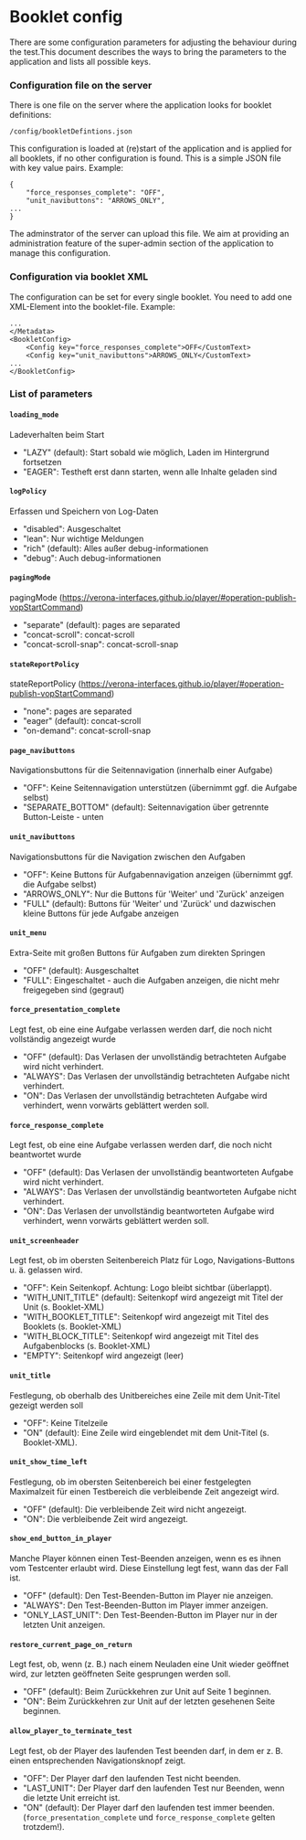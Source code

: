 # Booklet config
There are some configuration parameters for adjusting the behaviour during the test.This 
document describes the ways to bring the parameters to the application and lists
all possible keys.
 
### Configuration file on the server
There is one file on the server where the application looks for booklet definitions:
```
/config/bookletDefintions.json
``` 
This configuration is loaded at (re)start of the application and is applied for 
all booklets, if no other configuration is found. This is a simple JSON file with 
key value pairs. Example:
```
{
    "force_responses_complete": "OFF",
    "unit_navibuttons": "ARROWS_ONLY",
...
}
```
The adminstrator of the server can upload this file. We aim at providing an 
administration feature of the super-admin section of the application to manage 
this configuration.

### Configuration via booklet XML
The configuration can be set for every single booklet. You need to add one XML-Element 
into the booklet-file. Example:
```
...
</Metadata>
<BookletConfig>
    <Config key="force_responses_complete">OFF</CustomText>
    <Config key="unit_navibuttons">ARROWS_ONLY</CustomText>
...
</BookletConfig>
```

### List of parameters

#### `loading_mode`
Ladeverhalten beim Start
  * "LAZY" (default): Start sobald wie möglich, Laden im Hintergrund fortsetzen
  * "EAGER": Testheft erst dann starten, wenn alle Inhalte geladen sind

#### `logPolicy`
Erfassen und Speichern von Log-Daten
  * "disabled": Ausgeschaltet
  * "lean": Nur wichtige Meldungen
  * "rich" (default): Alles außer debug-informationen
  * "debug": Auch debug-informationen

#### `pagingMode`
pagingMode (https://verona-interfaces.github.io/player/#operation-publish-vopStartCommand)
  * "separate" (default): pages are separated
  * "concat-scroll": concat-scroll
  * "concat-scroll-snap": concat-scroll-snap

#### `stateReportPolicy`
stateReportPolicy (https://verona-interfaces.github.io/player/#operation-publish-vopStartCommand)
  * "none": pages are separated
  * "eager" (default): concat-scroll
  * "on-demand": concat-scroll-snap

#### `page_navibuttons`
Navigationsbuttons für die Seitennavigation (innerhalb einer Aufgabe)
  * "OFF": Keine Seitennavigation unterstützen (übernimmt ggf. die Aufgabe selbst)
  * "SEPARATE_BOTTOM" (default): Seitennavigation über getrennte Button-Leiste - unten

#### `unit_navibuttons`
Navigationsbuttons für die Navigation zwischen den Aufgaben
  * "OFF": Keine Buttons für Aufgabennavigation anzeigen (übernimmt ggf. die Aufgabe selbst)
  * "ARROWS_ONLY": Nur die Buttons für 'Weiter' und 'Zurück' anzeigen
  * "FULL" (default): Buttons für 'Weiter' und 'Zurück' und dazwischen kleine Buttons für jede Aufgabe anzeigen

#### `unit_menu`
Extra-Seite mit großen Buttons für Aufgaben zum direkten Springen
  * "OFF" (default): Ausgeschaltet
  * "FULL": Eingeschaltet - auch die Aufgaben anzeigen, die nicht mehr freigegeben sind (gegraut)

#### `force_presentation_complete`
Legt fest, ob eine eine Aufgabe verlassen werden darf, die noch nicht vollständig angezeigt wurde
  * "OFF" (default): Das Verlasen der unvollständig betrachteten Aufgabe wird nicht verhindert.
  * "ALWAYS": Das Verlasen der unvollständig betrachteten Aufgabe nicht verhindert.
  * "ON": Das Verlasen der unvollständig betrachteten Aufgabe wird verhindert, wenn vorwärts geblättert werden soll.

#### `force_response_complete`
Legt fest, ob eine eine Aufgabe verlassen werden darf, die noch nicht beantwortet wurde
  * "OFF" (default): Das Verlasen der unvollständig beantworteten Aufgabe wird nicht verhindert.
  * "ALWAYS": Das Verlasen der unvollständig beantworteten Aufgabe nicht verhindert.
  * "ON": Das Verlasen der unvollständig beantworteten Aufgabe wird verhindert, wenn vorwärts geblättert werden soll.

#### `unit_screenheader`
Legt fest, ob im obersten Seitenbereich Platz für Logo, Navigations-Buttons u. ä. gelassen wird.
  * "OFF": Kein Seitenkopf. Achtung: Logo bleibt sichtbar (überlappt).
  * "WITH_UNIT_TITLE" (default): Seitenkopf wird angezeigt mit Titel der Unit (s. Booklet-XML)
  * "WITH_BOOKLET_TITLE": Seitenkopf wird angezeigt mit Titel des Booklets (s. Booklet-XML)
  * "WITH_BLOCK_TITLE": Seitenkopf wird angezeigt mit Titel des Aufgabenblocks (s. Booklet-XML)
  * "EMPTY": Seitenkopf wird angezeigt (leer)

#### `unit_title`
Festlegung, ob oberhalb des Unitbereiches eine Zeile mit dem Unit-Titel gezeigt werden soll
  * "OFF": Keine Titelzeile
  * "ON" (default): Eine Zeile wird eingeblendet mit dem Unit-Titel (s. Booklet-XML).

#### `unit_show_time_left`
Festlegung, ob im obersten Seitenbereich bei einer festgelegten Maximalzeit für einen Testbereich die verbleibende Zeit angezeigt wird.
  * "OFF" (default): Die verbleibende Zeit wird nicht angezeigt.
  * "ON": Die verbleibende Zeit wird angezeigt.

#### `show_end_button_in_player`
Manche Player können einen Test-Beenden anzeigen, wenn es es ihnen vom Testcenter erlaubt wird. Diese Einstellung legt fest, wann das der Fall ist.
  * "OFF" (default): Den Test-Beenden-Button im Player nie anzeigen.
  * "ALWAYS": Den Test-Beenden-Button im Player immer anzeigen.
  * "ONLY_LAST_UNIT": Den Test-Beenden-Button im Player nur in der letzten Unit anzeigen.

#### `restore_current_page_on_return`
Legt fest, ob, wenn (z. B.) nach einem Neuladen eine Unit wieder geöffnet wird, zur letzten geöffneten Seite gesprungen werden soll.
  * "OFF" (default): Beim Zurückkehren zur Unit auf Seite 1 beginnen.
  * "ON": Beim Zurückkehren zur Unit auf der letzten gesehenen Seite beginnen.

#### `allow_player_to_terminate_test`
Legt fest, ob der Player des laufenden Test beenden darf, in dem er z. B. einen entsprechenden Navigationsknopf zeigt.
  * "OFF": Der Player darf den laufenden Test nicht beenden.
  * "LAST_UNIT": Der Player darf den laufenden Test nur Beenden, wenn die letzte Unit erreicht ist.
  * "ON" (default): Der Player darf den laufenden test immer beenden. (`force_presentation_complete` und `force_response_complete` gelten trotzdem!).

